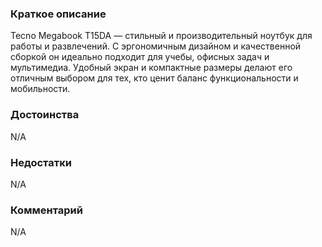### **Краткое описание**
Tecno Megabook T15DA — стильный и производительный ноутбук для работы и развлечений. С эргономичным дизайном и качественной сборкой он идеально подходит для учебы, офисных задач и мультимедиа. Удобный экран и компактные размеры делают его отличным выбором для тех, кто ценит баланс функциональности и мобильности.

### **Достоинства**
N/A

### **Недостатки**
N/A

### **Комментарий**
N/A
